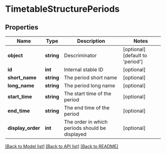 # TimetableStructurePeriods

## Properties
Name | Type | Description | Notes
------------ | ------------- | ------------- | -------------
**object** | **string** | Descriminator | [optional] [default to 'period']
**id** | **int** | Internal stable ID | [optional] 
**short_name** | **string** | The period short name | [optional] 
**long_name** | **string** | The period long name | [optional] 
**start_time** | **string** | The start time of the period | [optional] 
**end_time** | **string** | The end time of the period | [optional] 
**display_order** | **int** | The order in which periods should be displayed | [optional] 

[[Back to Model list]](../README.md#documentation-for-models) [[Back to API list]](../README.md#documentation-for-api-endpoints) [[Back to README]](../README.md)


